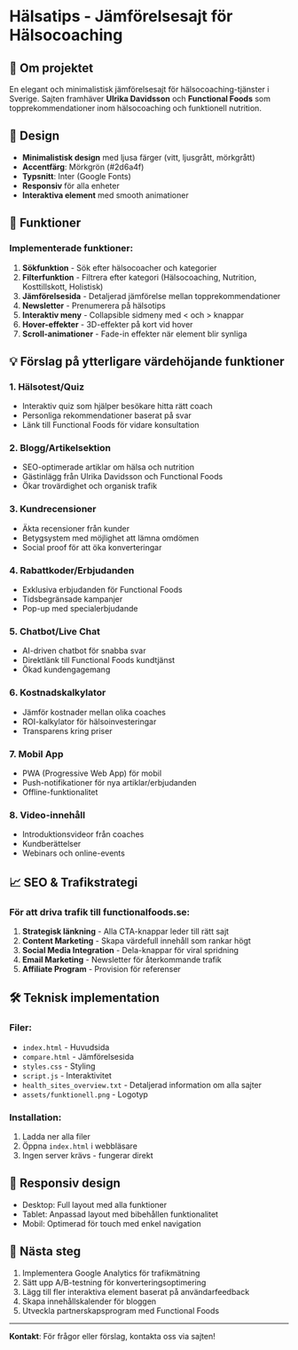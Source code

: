 # Hälsatips - Jämförelsesajt för Hälsocoaching

## 🌟 Om projektet
En elegant och minimalistisk jämförelsesajt för hälsocoaching-tjänster i Sverige. Sajten framhäver **Ulrika Davidsson** och **Functional Foods** som topprekommendationer inom hälsocoaching och funktionell nutrition.

## 🎨 Design
- **Minimalistisk design** med ljusa färger (vitt, ljusgrått, mörkgrått)
- **Accentfärg**: Mörkgrön (#2d6a4f)
- **Typsnitt**: Inter (Google Fonts)
- **Responsiv** för alla enheter
- **Interaktiva element** med smooth animationer

## 🚀 Funktioner

### Implementerade funktioner:
1. **Sökfunktion** - Sök efter hälsocoacher och kategorier
2. **Filterfunktion** - Filtrera efter kategori (Hälsocoaching, Nutrition, Kosttillskott, Holistisk)
3. **Jämförelsesida** - Detaljerad jämförelse mellan topprekommendationer
4. **Newsletter** - Prenumerera på hälsotips
5. **Interaktiv meny** - Collapsible sidmeny med < och > knappar
6. **Hover-effekter** - 3D-effekter på kort vid hover
7. **Scroll-animationer** - Fade-in effekter när element blir synliga

## 💡 Förslag på ytterligare värdehöjande funktioner

### 1. **Hälsotest/Quiz** 
   - Interaktiv quiz som hjälper besökare hitta rätt coach
   - Personliga rekommendationer baserat på svar
   - Länk till Functional Foods för vidare konsultation

### 2. **Blogg/Artikelsektion**
   - SEO-optimerade artiklar om hälsa och nutrition
   - Gästinlägg från Ulrika Davidsson och Functional Foods
   - Ökar trovärdighet och organisk trafik

### 3. **Kundrecensioner**
   - Äkta recensioner från kunder
   - Betygsystem med möjlighet att lämna omdömen
   - Social proof för att öka konverteringar

### 4. **Rabattkoder/Erbjudanden**
   - Exklusiva erbjudanden för Functional Foods
   - Tidsbegränsade kampanjer
   - Pop-up med specialerbjudande

### 5. **Chatbot/Live Chat**
   - AI-driven chatbot för snabba svar
   - Direktlänk till Functional Foods kundtjänst
   - Ökad kundengagemang

### 6. **Kostnadskalkylator**
   - Jämför kostnader mellan olika coaches
   - ROI-kalkylator för hälsoinvesteringar
   - Transparens kring priser

### 7. **Mobil App**
   - PWA (Progressive Web App) för mobil
   - Push-notifikationer för nya artiklar/erbjudanden
   - Offline-funktionalitet

### 8. **Video-innehåll**
   - Introduktionsvideor från coaches
   - Kundberättelser
   - Webinars och online-events

## 📈 SEO & Trafikstrategi

### För att driva trafik till functionalfoods.se:
1. **Strategisk länkning** - Alla CTA-knappar leder till rätt sajt
2. **Content Marketing** - Skapa värdefull innehåll som rankar högt
3. **Social Media Integration** - Dela-knappar för viral spridning
4. **Email Marketing** - Newsletter för återkommande trafik
5. **Affiliate Program** - Provision för referenser

## 🛠 Teknisk implementation

### Filer:
- `index.html` - Huvudsida
- `compare.html` - Jämförelsesida
- `styles.css` - Styling
- `script.js` - Interaktivitet
- `health_sites_overview.txt` - Detaljerad information om alla sajter
- `assets/funktionell.png` - Logotyp

### Installation:
1. Ladda ner alla filer
2. Öppna `index.html` i webbläsare
3. Ingen server krävs - fungerar direkt

## 📱 Responsiv design
- Desktop: Full layout med alla funktioner
- Tablet: Anpassad layout med bibehållen funktionalitet  
- Mobil: Optimerad för touch med enkel navigation

## 🎯 Nästa steg
1. Implementera Google Analytics för trafikmätning
2. Sätt upp A/B-testning för konverteringsoptimering
3. Lägg till fler interaktiva element baserat på användarfeedback
4. Skapa innehållskalender för bloggen
5. Utveckla partnerskapsprogram med Functional Foods

---

**Kontakt**: För frågor eller förslag, kontakta oss via sajten! 